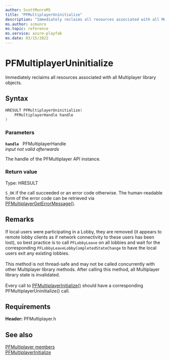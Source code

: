 ```yaml
---
author: ScottMunroMS
title: "PFMultiplayerUninitialize"
description: "Immediately reclaims all resources associated with all Multiplayer library objects."
ms.author: scmunro
ms.topic: reference
ms.service: azure-playfab
ms.date: 03/15/2022
---
```


# PFMultiplayerUninitialize  

Immediately reclaims all resources associated with all Multiplayer library objects.  

## Syntax  
  
```cpp
HRESULT PFMultiplayerUninitialize(  
    PFMultiplayerHandle handle  
)  
```  
  
### Parameters  
  
**`handle`** &nbsp; PFMultiplayerHandle  
*input not valid afterwards*  
  
The handle of the PFMultiplayer API instance.  
  
  
### Return value
Type: HRESULT
  
```S_OK``` if the call succeeded or an error code otherwise. The human-readable form of the error code can be retrieved via [PFMultiplayerGetErrorMessage()](pfmultiplayergeterrormessage.md).
  
## Remarks  
  
If local users were participating in a Lobby, they are removed (it appears to remote lobby clients as if network connectivity to these users has been lost), so best practice is to call ```PFLobbyLeave``` on all lobbies and wait for the corresponding ```PFLobbyLeaveLobbyCompletedStateChange``` to have the local users exit any existing lobbies. <br /><br /> This method is not thread-safe and may not be called concurrently with other Multiplayer library methods. After calling this method, all Multiplayer library state is invalidated.   <br /><br /> Every call to [PFMultiplayerInitialize()](pfmultiplayerinitialize.md) should have a corresponding PFMultiplayerUninitialize() call.
  
## Requirements  
  
**Header:** PFMultiplayer.h
  
## See also  
[PFMultiplayer members](../pfmultiplayer_members.md)  
[PFMultiplayerInitialize](pfmultiplayerinitialize.md)
  
  

